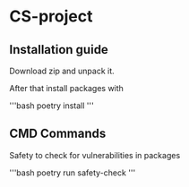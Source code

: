 # CS-project
## Installation guide

Download zip and unpack it.

After that install packages with 

'''bash
poetry install
'''

## CMD Commands

Safety to check for vulnerabilities in packages

'''bash
poetry run safety-check
'''
